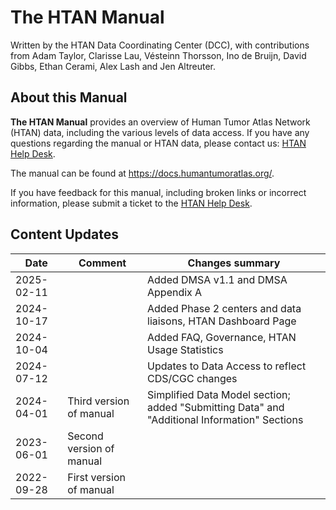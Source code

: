 # The HTAN Manual

Written by the HTAN Data Coordinating Center (DCC), with contributions from Adam Taylor, Clarisse Lau, Vésteinn Thorsson, Ino de Bruijn, David Gibbs, Ethan Cerami, Alex Lash and Jen Altreuter.

## About this Manual

**The HTAN Manual** provides an overview of Human Tumor Atlas Network (HTAN) data, including the various levels of data access. If you have any questions regarding the manual or HTAN data, please contact us: [HTAN Help Desk](https://sagebionetworks.jira.com/servicedesk/customer/portal/1).

The manual can be found at https://docs.humantumoratlas.org/.

If you have feedback for this manual, including broken links or incorrect information, please submit a ticket to the [HTAN Help Desk](https://sagebionetworks.jira.com/servicedesk/customer/portal/1).

## Content Updates

| Date       | Comment                  | Changes summary |
|------------|--------------------------|-----------------|
| 2025-02-11 |                          | Added DMSA v1.1 and DMSA Appendix A |
| 2024-10-17 |                          | Added Phase 2 centers and data liaisons, HTAN Dashboard Page |
| 2024-10-04 |                          | Added FAQ, Governance, HTAN Usage Statistics |
| 2024-07-12 |                          | Updates to Data Access to reflect CDS/CGC changes |
| 2024-04-01 | Third version of manual  | Simplified Data Model section; added "Submitting Data" and "Additional Information" Sections |
| 2023-06-01 | Second version of manual |  |
| 2022-09-28 | First version of manual  | |


